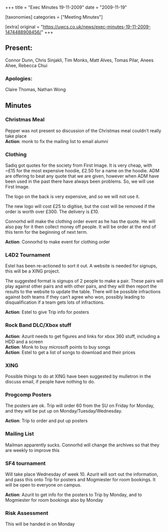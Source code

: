+++
title = "Exec Minutes 19-11-2009"
date = "2009-11-19"

[taxonomies]
categories = ["Meeting Minutes"]

[extra]
original = "https://uwcs.co.uk/news/exec-minutes-19-11-2009-1474488908456/"
+++

## Present:

Connor Dunn, Chris Sinjakli, Tim Monks, Matt Alves, Tomas Pilar, Anees Ahee, Rebecca Chui

### Apologies:

Claire Thomas, Nathan Wong

## Minutes

### Christmas Meal

Pepper was not present so discussion of the Christmas meal couldn’t really take place  
**Action**: monk to fix the mailing list to email alumni

### Clothing

Sadiq got quotes for the society from First Image. It is very cheap, with \~£15 for the most expensive hoodie, £2.50 for a name on the hoodie. ADM are offering to beat any quote that we are given, however when ADM have been used in the past there have always been problems. So, we will use First Image.

The logo on the back is very expensive, and so we will not use it.

The new logo will cost £25 to digitise, but the cost will be removed if the order is worth over £300. The delivery is £10.

Connorhd will make the clothing order event as he has the quote. He will also pay for it then collect money off people. It will be order at the end of this term for the beginning of next term.

**Action**: Connorhd to make event for clothing order

### L4D2 Tournament

Estel has been re-actioned to sort it out. A website is needed for signups, this will be a XING project.

The suggested format is signups of 2 people to make a pair. These pairs will play against other pairs and with other pairs, and they will then report the results to the website to update the table. There will be possible infractions against both teams if they can’t agree who won, possibly leading to disqualification if a team gets lots of infractions.

**Action**: Estel to give Trip info for posters

### Rock Band DLC/Xbox stuff

**Action**: Azurit needs to get figures and links for xbox 360 stuff, including a HDD and a screen  
**Action**: Monk to buy microsoft points to buy songs  
**Action**: Estel to get a list of songs to download and their prices

### XING

Possible things to do at XING have been suggested by mulletron in the discuss email, if people have nothing to do.

### Progcomp Posters

The posters are ok. Trip will order 60 from the SU on Friday for Monday, and they will be put up on Monday/Tuesday/Wednesday.

**Action**: Trip to order and put up posters

### Mailing List

Mailman apparently sucks. Connorhd will change the archives so that they are weekly to improve this

### SF4 tournament

Will take place Wednesday of week 10. Azurit will sort out the information, and pass this onto Trip for posters and Mogmiester for room bookings. It will be open to everyone on campus.

**Action**: Azurit to get info for the posters to Trip by Monday, and to Mogmiester for room bookings also by Monday

### Risk Assessment

This will be handed in on Monday
